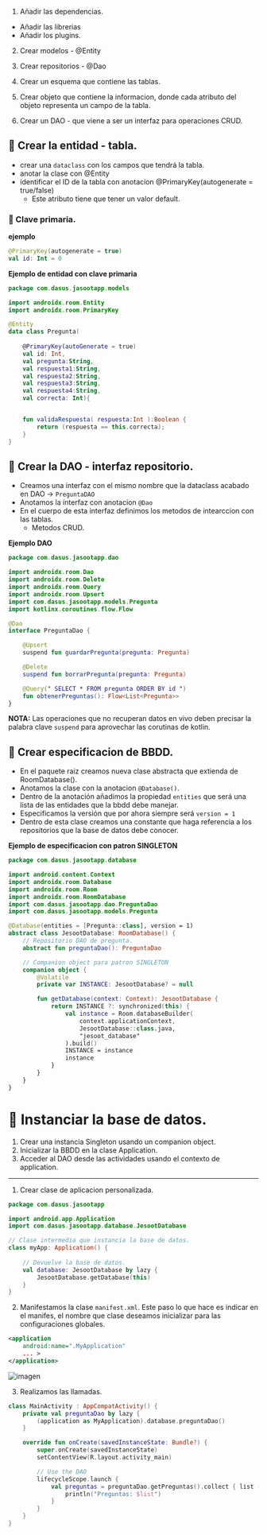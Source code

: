 1. Añadir las dependencias.
  - Añadir las librerias
  - Añadir los plugins. 
2. Crear modelos - @Entity
3. Crear repositorios - @Dao


1. Crear un esquema que contiene las tablas.
2. Crear objeto que contiene la informacion, donde cada atributo del objeto representa un campo de la tabla.
3. Crear un DAO - que viene a ser un interfaz para operaciones CRUD.


## 📍 Crear la entidad - tabla.
- crear una `dataclass` con los campos que tendrá la tabla.
- anotar la clase con @Entity
- identificar el ID de la tabla con anotacion @PrimaryKey(autogenerate = true/false)
  - Este atributo tiene que tener un valor default.

### 🔸 Clave primaria.
**ejemplo**
```kotlin
@PrimaryKey(autogenerate = true)
val id: Int = 0
```

**Ejemplo de entidad con clave primaria**
```kotlin
package com.dasus.jasootapp.models

import androidx.room.Entity
import androidx.room.PrimaryKey

@Entity
data class Pregunta(
    
    @PrimaryKey(autoGenerate = true)
    val id: Int,
    val pregunta:String,
    val respuesta1:String,
    val respuesta2:String,
    val respuesta3:String,
    val respuesta4:String,
    val correcta: Int){


    fun validaRespuesta( respuesta:Int ):Boolean {
        return (respuesta == this.correcta);
    }
}
```

## 📍 Crear la DAO - interfaz repositorio.
- Creamos una interfaz con el mismo nombre que la dataclass acabado en DAO -> `PreguntaDAO`
- Anotamos la interfaz con anotacion `@Dao`
- En el cuerpo de esta interfaz definimos los metodos de intearccion con las tablas.
  - Metodos CRUD.

**Ejemplo DAO**
```kotlin
package com.dasus.jasootapp.dao

import androidx.room.Dao
import androidx.room.Delete
import androidx.room.Query
import androidx.room.Upsert
import com.dasus.jasootapp.models.Pregunta
import kotlinx.coroutines.flow.Flow

@Dao
interface PreguntaDao {

    @Upsert
    suspend fun guardarPregunta(pregunta: Pregunta)

    @Delete
    suspend fun borrarPregunta(pregunta: Pregunta)

    @Query(" SELECT * FROM pregunta ORDER BY id ")
    fun obtenerPreguntas(): Flow<List<Pregunta>>
}
```

**NOTA:** Las operaciones que no recuperan datos en vivo deben precisar la palabra clave `suspend` para aprovechar las corutinas de kotlin. 

## 📍 Crear especificacion de BBDD.
- En el paquete raiz creamos nueva clase abstracta que extienda de RoomDatabase().
- Anotamos la clase con la anotacion `@Database()`.
- Dentro de la anotación añadimos la propiedad `entities` que será una lista de las entidades que la bbdd debe manejar.
- Especificamos la versión que por ahora siempre será `version = 1`
- Dentro de esta clase creamos una constante que haga referencia a los repositorios que la base de datos debe conocer.

**Ejemplo de especificacion con patron SINGLETON**
```kotlin
package com.dasus.jasootapp.database

import android.content.Context
import androidx.room.Database
import androidx.room.Room
import androidx.room.RoomDatabase
import com.dasus.jasootapp.dao.PreguntaDao
import com.dasus.jasootapp.models.Pregunta

@Database(entities = [Pregunta::class], version = 1)
abstract class JesootDatabase: RoomDatabase() {
    // Repositorio DAO de pregunta.
    abstract fun preguntaDao(): PreguntaDao

    // Companion object para patron SINGLETON
    companion object {
        @Volatile
        private var INSTANCE: JesootDatabase? = null

        fun getDatabase(context: Context): JesootDatabase {
            return INSTANCE ?: synchronized(this) {
                val instance = Room.databaseBuilder(
                    context.applicationContext,
                    JesootDatabase::class.java,
                    "jesoot_database"
                ).build()
                INSTANCE = instance
                instance
            }
        }
    }
}
```

# 📌 Instanciar la base de datos.
1. Crear una instancia Singleton usando un companion object.
2. Inicializar la BBDD en la clase Application.
3. Acceder al DAO desde las actividades usando el contexto de application.
   
--- 
     
1. Crear clase de aplicacion personalizada.
```kotlin
package com.dasus.jasootapp

import android.app.Application
import com.dasus.jasootapp.database.JesootDatabase

// Clase intermedia que instancia la base de datos.
class myApp: Application() {
    
    // Devuelve la base de datos.
    val database: JesootDatabase by lazy {
        JesootDatabase.getDatabase(this)
    }
}
```
2. Manifestamos la clase `manifest.xml`.
Este paso lo que hace es indicar en el manifes, el nombre que clase deseamos inicializar para las configuraciones globales.
```xml
<application
    android:name=".MyApplication"
    ... >
</application>
```
![imagen](https://github.com/user-attachments/assets/694f3cfe-4b51-42d2-934a-68a6e5c56623)

3. Realizamos las llamadas.
```kotlin
class MainActivity : AppCompatActivity() {
    private val preguntaDao by lazy {
        (application as MyApplication).database.preguntaDao()
    }

    override fun onCreate(savedInstanceState: Bundle?) {
        super.onCreate(savedInstanceState)
        setContentView(R.layout.activity_main)

        // Use the DAO
        lifecycleScope.launch {
            val preguntas = preguntaDao.getPreguntas().collect { list ->
                println("Preguntas: $list")
            }
        }
    }
}
```

